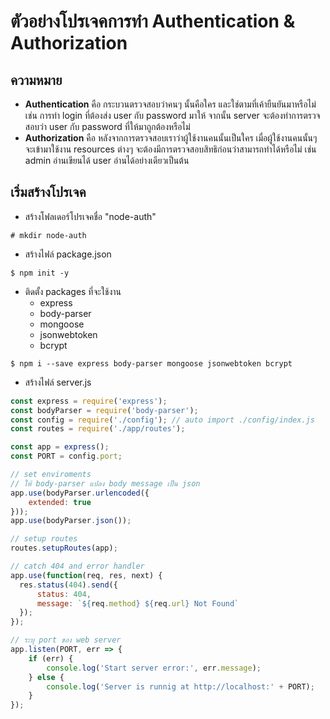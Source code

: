 # ตัวอย่างโปรเจคการทำ Authentication & Authorization #

## ความหมาย ##
- **Authentication** คือ กระบวนตรวจสอบว่าคนๆ นั้นคือใคร และใช่ตามที่เค้ายืนยันมาหรือไม่ เช่น การทำ login ที่ต้องส่ง user กับ password มาให้ จากนั้น server จะต้องทำการตรวจสอบว่า user กับ password ที่ให้มาถูกต้องหรือไม่
- **Authorization** คือ หลังจากการตรวจสอบเราว่าผู้ใช้งานคนนั้นเป็นใคร เมื่อผู้ใช้งานคนนั้นๆ จะเข้ามาใช้งาน resources ต่างๆ จะต้องมีการตรวจสอบสิทธิก่อนว่าสามารถทำได้หรือไม่ เช่น admin อ่านเขียนได้ user อ่านได้อย่างเดียวเป็นต้น

## เริ่มสร้างโปรเจค ##

- สร้างโฟลเดอร์โปรเจคชื่อ "node-auth"
```
# mkdir node-auth
```

- สร้างไฟล์ package.json
```
$ npm init -y
```

- ติดตั้ง packages ที่จะใช้งาน
  - express
  - body-parser
  - mongoose
  - jsonwebtoken
  - bcrypt
```
$ npm i --save express body-parser mongoose jsonwebtoken bcrypt
```

- สร้างไฟล์ server.js
```javascript
const express = require('express');
const bodyParser = require('body-parser');
const config = require('./config'); // auto import ./config/index.js
const routes = require('./app/routes');

const app = express();
const PORT = config.port;

// set enviroments
// ให้ body-parser แปลง body message เป็น json
app.use(bodyParser.urlencoded({
	extended: true
}));
app.use(bodyParser.json());

// setup routes
routes.setupRoutes(app);

// catch 404 and error handler
app.use(function(req, res, next) {
  res.status(404).send({
	  status: 404,
	  message: `${req.method} ${req.url} Not Found`
  });
});

// ระบุ port ของ web server 
app.listen(PORT, err => {
	if (err) {
		console.log('Start server error:', err.message);
	} else {
		console.log('Server is runnig at http://localhost:' + PORT);
	}
});
```